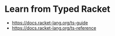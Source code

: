 # Learn from Typed Racket

- https://docs.racket-lang.org/ts-guide
- https://docs.racket-lang.org/ts-reference
